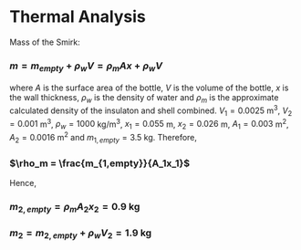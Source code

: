 # Thermal Analysis

Mass of the Smirk:
### $m = m_{empty} + \rho_wV = \rho_mAx + \rho_wV$
where $A$ is the surface area of the bottle, $V$ is the volume of the bottle, $x$ is the wall thickness, $\rho_w$ is the density of water and $\rho_m$ is the approximate calculated density of the insulaton and shell combined.
$V_1 = 0.0025$ m<sup>3</sup>, $V_2 = 0.001$ m<sup>3</sup>, $\rho_w = 1000$ kg/m<sup>3</sup>, $x_1 = 0.055$ m, $x_2 = 0.026$ m, $A_1 = 0.003$ m<sup>2</sup>, $A_2 = 0.0016$ m<sup>2</sup> and $m_{1,empty} = 3.5$ kg. Therefore,
### $\rho_m = \frac{m_{1,empty}}{A_1x_1}$
Hence,
### $m_{2,empty} = \rho_mA_2x_2 = 0.9$ kg
### $m_2 = m_{2,empty} + \rho_wV_2 = 1.9$ kg
